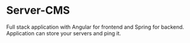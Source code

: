 # Server-CMS
Full stack application with Angular for frontend and Spring for backend. Application can store your servers and ping it.
